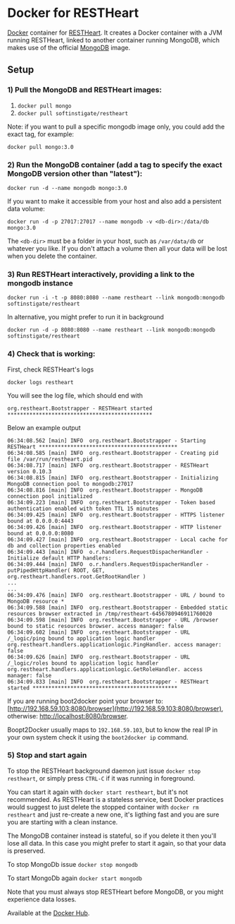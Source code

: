 # Docker for RESTHeart

[Docker](https://www.docker.com) container for [RESTHeart](http://restheart.org).
It creates a Docker container with a JVM running RESTHeart, linked to another container running MongoDB, which makes use of the official [MongoDB](https://registry.hub.docker.com/_/mongo/) image.

## Setup

### 1) Pull the MongoDB and RESTHeart images: 

 1. `docker pull mongo`
 1. `docker pull softinstigate/restheart`

 Note: if you want to pull a specific mongodb image only, you could add the exact tag, for example:

    docker pull mongo:3.0

### 2) Run the MongoDB container (add a tag to specify the exact MongoDB version other than "latest"):

`docker run -d --name mongodb mongo:3.0`

If you want to make it accessible from your host and also add a persistent data volume:

`docker run -d -p 27017:27017 --name mongodb -v <db-dir>:/data/db mongo:3.0`

The `<db-dir>` must be a folder in your host, such as `/var/data/db` or whatever you like. If you don't attach a volume then all your data will be lost when you delete the container.

### 3) Run RESTHeart interactively, providing a link to the mongodb instance

`docker run -i -t -p 8080:8080 --name restheart --link mongodb:mongodb softinstigate/restheart`

In alternative, you might prefer to run it in background

`docker run -d -p 8080:8080 --name restheart --link mongodb:mongodb softinstigate/restheart`

### 4) Check that is working:

First, check RESTHeart's logs

`docker logs restheart`

You will see the log file, which should end with 

`org.restheart.Bootstrapper - RESTHeart started **********************************************`

Below an example output

```
06:34:08.562 [main] INFO  org.restheart.Bootstrapper - Starting RESTHeart ********************************************
06:34:08.585 [main] INFO  org.restheart.Bootstrapper - Creating pid file /var/run/restheart.pid
06:34:08.717 [main] INFO  org.restheart.Bootstrapper - RESTHeart version 0.10.3
06:34:08.815 [main] INFO  org.restheart.Bootstrapper - Initializing MongoDB connection pool to mongodb:27017 
06:34:08.816 [main] INFO  org.restheart.Bootstrapper - MongoDB connection pool initialized
06:34:09.223 [main] INFO  org.restheart.Bootstrapper - Token based authentication enabled with token TTL 15 minutes
06:34:09.425 [main] INFO  org.restheart.Bootstrapper - HTTPS listener bound at 0.0.0.0:4443
06:34:09.426 [main] INFO  org.restheart.Bootstrapper - HTTP listener bound at 0.0.0.0:8080
06:34:09.427 [main] INFO  org.restheart.Bootstrapper - Local cache for db and collection properties enabled
06:34:09.443 [main] INFO  o.r.handlers.RequestDispacherHandler - Initialize default HTTP handlers:
06:34:09.444 [main] INFO  o.r.handlers.RequestDispacherHandler - putPipedHttpHandler( ROOT, GET, org.restheart.handlers.root.GetRootHandler )
...
...
06:34:09.476 [main] INFO  org.restheart.Bootstrapper - URL / bound to MongoDB resource *
06:34:09.588 [main] INFO  org.restheart.Bootstrapper - Embedded static resources browser extracted in /tmp/restheart-6456780946911760020
06:34:09.598 [main] INFO  org.restheart.Bootstrapper - URL /browser bound to static resources browser. access manager: false
06:34:09.602 [main] INFO  org.restheart.Bootstrapper - URL /_logic/ping bound to application logic handler org.restheart.handlers.applicationlogic.PingHandler. access manager: false
06:34:09.626 [main] INFO  org.restheart.Bootstrapper - URL /_logic/roles bound to application logic handler org.restheart.handlers.applicationlogic.GetRoleHandler. access manager: false
06:34:09.833 [main] INFO  org.restheart.Bootstrapper - RESTHeart started **********************************************
```

If you are running boot2docker point your browser to: [http://192.168.59.103:8080/browser](http://192.168.59.103:8080/browser), otherwise: [http://localhost:8080/browser](http://localhost:8080/browser).

Boopt2Docker usually maps to `192.168.59.103`, but to know the real IP in your own system check it using the `boot2docker ip` command.

### 5) Stop and start again

To stop the RESTHeart background daemon just issue `docker stop restheart`, or simply press `CTRL-C` if it was running in foreground.

You can start it again with `docker start restheart`, but it's not recommended. As RESTHeart is a stateless service, best Docker practices would suggest to just delete the stopped container with `docker rm restheart` and just re-create a new one, it's ligthing fast and you are sure you are starting with a clean instance.

The MongoDB container instead is stateful, so if you delete it then you'll lose all data. In this case you might prefer to start it again, so that your data is preserved.

To stop MongoDb issue `docker stop mongodb`

To start MongoDb again `docker start mongodb`

Note that you must always stop RESTHeart before MongoDB, or you might experience data losses.

Available at the [Docker Hub](https://registry.hub.docker.com/u/softinstigate/restheart/).
